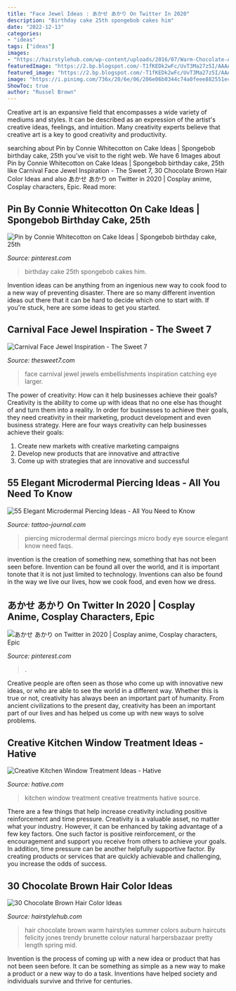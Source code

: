 ```yaml
---
title: "Face Jewel Ideas : あかせ あかり On Twitter In 2020"
description: "Birthday cake 25th spongebob cakes him"
date: "2022-12-13"
categories:
- "ideas"
tags: ["ideas"]
images:
- "https://hairstylehub.com/wp-content/uploads/2016/07/Warm-Chocolate-Auburn.jpg"
featuredImage: "https://2.bp.blogspot.com/-T1fKEDk2wFc/UvT3Ma27z5I/AAAAAAAAZtg/Kbb9Z3m9ltA/s1600/IMG_5989.PNG"
featured_image: "https://2.bp.blogspot.com/-T1fKEDk2wFc/UvT3Ma27z5I/AAAAAAAAZtg/Kbb9Z3m9ltA/s1600/IMG_5989.PNG"
image: "https://i.pinimg.com/736x/20/6e/06/206e06b0344c74a0feee882551ec45d0.jpg"
ShowToc: true
author: "Russel Brown"
---
```



Creative art is an expansive field that encompasses a wide variety of mediums and styles. It can be described as an expression of the artist's creative ideas, feelings, and intuition. Many creativity experts believe that creative art is a key to good creativity and productivity.

	

		
searching about Pin by Connie Whitecotton on Cake Ideas | Spongebob birthday cake, 25th you've visit to the right web. We have 6 Images about Pin by Connie Whitecotton on Cake Ideas | Spongebob birthday cake, 25th like Carnival Face Jewel Inspiration - The Sweet 7, 30 Chocolate Brown Hair Color Ideas and also あかせ あかり on Twitter in 2020 | Cosplay anime, Cosplay characters, Epic. Read more:
		
    
## Pin By Connie Whitecotton On Cake Ideas | Spongebob Birthday Cake, 25th

<img loading=lazy src="https://i.pinimg.com/736x/3c/d6/3e/3cd63e9fcac81e386872d0857b5d2e8f.jpg" onerror="this.onerror=null;this.src='https://tse3.mm.bing.net/th?id=OIP.7NGadheLzzd0rAzxyAVVKAHaMV&amp;pid=15.1';" alt="Pin by Connie Whitecotton on Cake Ideas | Spongebob birthday cake, 25th">

_Source: pinterest.com_

>birthday cake 25th spongebob cakes him. 

	

Invention ideas can be anything from an ingenious new way to cook food to a new way of preventing disaster. There are so many different invention ideas out there that it can be hard to decide which one to start with. If you're stuck, here are some ideas to get you started.

    
## Carnival Face Jewel Inspiration - The Sweet 7

<img loading=lazy src="https://2.bp.blogspot.com/-T1fKEDk2wFc/UvT3Ma27z5I/AAAAAAAAZtg/Kbb9Z3m9ltA/s1600/IMG_5989.PNG" onerror="this.onerror=null;this.src='https://tse4.mm.bing.net/th?id=OIP.8ovv95vd3Frnw4oV1r6c_QHaHf&amp;pid=15.1';" alt="Carnival Face Jewel Inspiration - The Sweet 7">

_Source: thesweet7.com_

>face carnival jewel jewels embellishments inspiration catching eye larger. 

	

The power of creativity: How can it help businesses achieve their goals?
Creativity is the ability to come up with ideas that no one else has thought of and turn them into a reality. In order for businesses to achieve their goals, they need creativity in their marketing, product development and even business strategy. Here are four ways creativity can help businesses achieve their goals: 
1. Create new markets with creative marketing campaigns 
2. Develop new products that are innovative and attractive 
3. Come up with strategies that are innovative and successful 

    
## 55 Elegant Microdermal Piercing Ideas - All You Need To Know

<img loading=lazy src="http://tattoo-journal.com/wp-content/uploads/2016/09/microdermal-piercing20-650x650.jpg" onerror="this.onerror=null;this.src='https://tse3.mm.bing.net/th?id=OIP.U3cWqodGxc20DQId_jl2LAHaHa&amp;pid=15.1';" alt="55 Elegant Microdermal Piercing Ideas - All You Need to Know">

_Source: tattoo-journal.com_

>piercing microdermal dermal piercings micro body eye source elegant know need faqs. 

	

invention is the creation of something new, something that has not been seen before. Invention can be found all over the world, and it is important tonote that it is not just limited to technology. Inventions can also be found in the way we live our lives, how we cook food, and even how we dress.

    
## あかせ あかり On Twitter In 2020 | Cosplay Anime, Cosplay Characters, Epic

<img loading=lazy src="https://i.pinimg.com/736x/20/6e/06/206e06b0344c74a0feee882551ec45d0.jpg" onerror="this.onerror=null;this.src='https://tse3.mm.bing.net/th?id=OIP.n5rUGK-_ItBsu_YyCjqeEgHaME&amp;pid=15.1';" alt="あかせ あかり on Twitter in 2020 | Cosplay anime, Cosplay characters, Epic">

_Source: pinterest.com_

>. 

	

Creative people are often seen as those who come up with innovative new ideas, or who are able to see the world in a different way. Whether this is true or not, creativity has always been an important part of humanity. From ancient civilizations to the present day, creativity has been an important part of our lives and has helped us come up with new ways to solve problems.

    
## Creative Kitchen Window Treatment Ideas - Hative

<img loading=lazy src="https://hative.com/wp-content/uploads/2015/02/kitchen-window-treatments/5-kitchen-window-treatments.jpg" onerror="this.onerror=null;this.src='https://tse3.mm.bing.net/th?id=OIP.bVZojy_nv1TWIahUe3MNkwHaLH&amp;pid=15.1';" alt="Creative Kitchen Window Treatment Ideas - Hative">

_Source: hative.com_

>kitchen window treatment creative treatments hative source. 

	

There are a few things that help increase creativity including positive reinforcement and time pressure.
Creativity is a valuable asset, no matter what your industry. However, it can be enhanced by taking advantage of a few key factors. One such factor is positive reinforcement, or the encouragement and support you receive from others to achieve your goals. In addition, time pressure can be another helpfully supportive factor. By creating products or services that are quickly achievable and challenging, you increase the odds of success.

    
## 30 Chocolate Brown Hair Color Ideas

<img loading=lazy src="https://hairstylehub.com/wp-content/uploads/2016/07/Warm-Chocolate-Auburn.jpg" onerror="this.onerror=null;this.src='https://tse1.mm.bing.net/th?id=OIP.7XCbMzqbPZ6n1RkH8MWLRgHaLH&amp;pid=15.1';" alt="30 Chocolate Brown Hair Color Ideas">

_Source: hairstylehub.com_

>hair chocolate brown warm hairstyles summer colors auburn haircuts felicity jones trendy brunette colour natural harpersbazaar pretty length spring mid. 

	

Invention is the process of coming up with a new idea or product that has not been seen before. It can be something as simple as a new way to make a product or a new way to do a task. Inventions have helped society and individuals survive and thrive for centuries.

